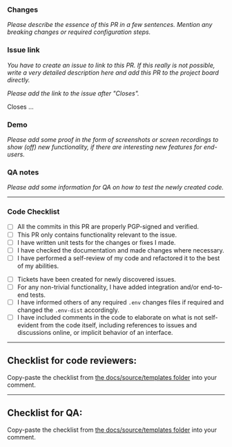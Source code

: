 ### Changes

_Please describe the essence of this PR in a few sentences. Mention any breaking changes or required configuration steps._

### Issue link

_You have to create an issue to link to this PR. If this really is not possible, write a very detailed description here and add this PR to the project board directly._

_Please add the link to the issue after "Closes"._

Closes ...

### Demo

_Please add some proof in the form of screenshots or screen recordings to show (off) new functionality, if there are interesting new features for end-users._

### QA notes

_Please add some information for QA on how to test the newly created code._

---

### Code Checklist

<!--- Mandatory: --->

- [ ] All the commits in this PR are properly PGP-signed and verified.
- [ ] This PR only contains functionality relevant to the issue.
- [ ] I have written unit tests for the changes or fixes I made.
- [ ] I have checked the documentation and made changes where necessary.
- [ ] I have performed a self-review of my code and refactored it to the best of my abilities.

<!--- If applicable: --->

- [ ] Tickets have been created for newly discovered issues.
- [ ] For any non-trivial functionality, I have added integration and/or end-to-end tests.
- [ ] I have informed others of any required `.env` changes files if required and changed the `.env-dist` accordingly.
- [ ] I have included comments in the code to elaborate on what is not self-evident from the code itself, including references to issues and discussions online, or implicit behavior of an interface.

---

## Checklist for code reviewers:

Copy-paste the checklist from [the docs/source/templates folder](https://github.com/minvws/nl-kat-coordination/blob/main/docs/source/templates/pull_request_template_review_code.md) into your comment.

---

## Checklist for QA:

Copy-paste the checklist from [the docs/source/templates folder](https://github.com/minvws/nl-kat-coordination/blob/main/docs/source/templates/pull_request_template_review_qa.md) into your comment.
